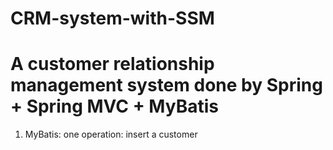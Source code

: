 # CRM-system-with-SSM
# A customer relationship management system done by Spring + Spring MVC + MyBatis

1. MyBatis: one operation: insert a customer
